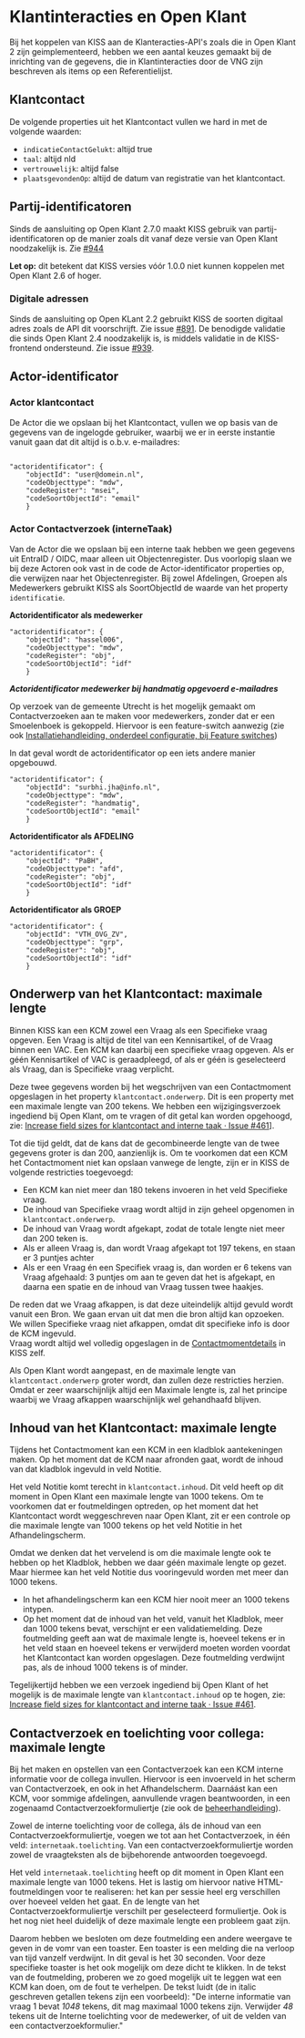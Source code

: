 # Klantinteracties en Open Klant
Bij het koppelen van KISS aan de Klanteracties-API's zoals die in Open Klant 2 zijn geimplementeerd, hebben we een aantal keuzes gemaakt bij de inrichting van de gegevens, die in Klantinteracties door de VNG zijn beschreven als items op een Referentielijst.

## Klantcontact
De volgende properties uit het Klantcontact vullen we hard in met de volgende waarden:
- `indicatieContactGelukt`: altijd  true
- `taal`: altijd nld
- `vertrouwelijk`: altijd false
- `plaatsgevondenOp`: altijd de datum van registratie van het klantcontact.


## Partij-identificatoren

Sinds de aansluiting op Open Klant 2.7.0 maakt KISS gebruik van partij-identificatoren op de manier zoals dit vanaf deze versie van Open Klant noodzakelijk is. Zie [#944](https://github.com/Klantinteractie-Servicesysteem/KISS-frontend/issues/944)

**Let op:** dit betekent dat KISS versies vóór 1.0.0 niet kunnen koppelen met Open Klant 2.6 of hoger.


### Digitale adressen
Sinds de aansluiting op Open KLant 2.2 gebruikt KISS de soorten digitaal adres zoals de API dit voorschrijft. Zie issue [#891](https://github.com/Klantinteractie-Servicesysteem/KISS-frontend/issues/891). De benodigde validatie die sinds Open Klant 2.4 noodzakelijk is, is middels validatie in de KISS-frontend ondersteund. Zie issue [#939](https://github.com/Klantinteractie-Servicesysteem/KISS-frontend/issues/939).


## Actor-identificator

### Actor klantcontact

De Actor die we opslaan bij het Klantcontact, vullen we op basis van de gegevens van de ingelogde gebruiker, waarbij we er in eerste instantie vanuit gaan dat dit altijd is o.b.v. e-mailadres:

```

"actoridentificator": {
    "objectId": "user@domein.nl",
    "codeObjecttype": "mdw",
    "codeRegister": "msei",
    "codeSoortObjectId": "email"
    }

```

### Actor Contactverzoek (interneTaak)
Van de Actor die we opslaan bij een interne taak hebben we geen gegevens uit EntraID / OIDC, maar alleen uit Objectenregister. Dus voorlopig slaan we bij deze Actoren ook vast in de code de Actor-identificator properties op, die verwijzen naar het Objectenregister. Bij zowel Afdelingen, Groepen als Medewerkers gebruikt KISS als SoortObjectId de waarde van het property `identificatie`.

**Actoridentificator als medewerker**
```
"actoridentificator": {
    "objectId": "hassel006",
    "codeObjecttype": "mdw",
    "codeRegister": "obj",
    "codeSoortObjectId": "idf"
    }
```

**_Actoridentificator medewerker bij handmatig opgevoerd e-mailadres_**

Op verzoek van de gemeente Utrecht is het mogelijk gemaakt om Contactverzoeken aan te maken voor medewerkers, zonder dat er een Smoelenboek is gekoppeld. Hiervoor is een feature-switch aanwezig (zie ook [Installatiehandleiding, onderdeel configuratie, bij Feature switches](../installation/configuratie.md#kiss-frontend-feature-switches))



In dat geval wordt de actoridentificator op een iets andere manier opgebouwd.

```
"actoridentificator": {
	"objectId": "surbhi.jha@info.nl",
	"codeObjecttype": "mdw",
	"codeRegister": "handmatig",
	"codeSoortObjectId": "email"
	}
```

**Actoridentificator als AFDELING**
```
"actoridentificator": {
    "objectId": "PaBH",
    "codeObjecttype": "afd",
    "codeRegister": "obj",
    "codeSoortObjectId": "idf"
    }
```
**Actoridentificator als GROEP**
```
"actoridentificator": {
    "objectId": "VTH_OVG_ZV",
    "codeObjecttype": "grp",
    "codeRegister": "obj",
    "codeSoortObjectId": "idf"
    }
```

## Onderwerp van het Klantcontact: maximale lengte
Binnen KISS kan een KCM zowel een Vraag als een Specifieke vraag opgeven. Een Vraag is altijd de titel van een Kennisartikel, of de Vraag binnen een VAC. Een KCM kan daarbij een specifieke vraag opgeven. Als er géén Kennisartikel of VAC is geraadpleegd, of als er géén is geselecteerd als Vraag, dan is Specifieke vraag verplicht. 

Deze twee gegevens worden bij het wegschrijven van een Contactmoment opgeslagen in het property `klantcontact.onderwerp`. Dit is een property met een maximale lengte van 200 tekens. We hebben een wijzigingsverzoek ingediend bij Open Klant, om te vragen of dit getal kan worden opgehoogd, zie: [Increase field sizes for klantcontact and interne taak · Issue #461](https://github.com/maykinmedia/open-klant/issues/461)].

Tot die tijd geldt, dat de kans dat de gecombineerde lengte van de twee gegevens groter is dan 200, aanzienlijk is. Om te voorkomen dat een KCM het Contactmoment niet kan opslaan vanwege de lengte, zijn er in KISS de volgende restricties toegevoegd: 

- Een KCM kan niet meer dan 180 tekens invoeren in het veld Specifieke vraag. 
- De inhoud van Specifieke vraag wordt altijd in zijn geheel opgenomen in `klantcontact.onderwerp`.
- De inhoud van Vraag wordt afgekapt, zodat de totale lengte niet meer dan 200 teken is. 
- Als er alleen Vraag is, dan wordt Vraag afgekapt tot 197 tekens, en staan er 3 puntjes achter
- Als er een Vraag én een Specifiek vraag is, dan worden er 6 tekens van Vraag afgehaald: 3 puntjes om aan te geven dat het is afgekapt, en daarna een spatie en de inhoud van Vraag tussen twee haakjes. 

De reden dat we Vraag afkappen, is dat deze uiteindelijk altijd gevuld wordt vanuit een Bron. We gaan ervan uit dat men die bron altijd kan opzoeken. 
We willen Specifieke vraag niet afkappen, omdat dit specifieke info is door de KCM ingevuld.  
Vraag wordt altijd wel volledig opgeslagen in de [Contactmomentdetails](../manual/managementinformatie.md) in KISS zelf. 

Als Open Klant wordt aangepast, en de maximale lengte van `klantcontact.onderwerp` groter wordt, dan zullen deze restricties herzien. Omdat er zeer waarschijnlijk altijd een Maximale lengte is, zal het principe waarbij we Vraag afkappen waarschijnlijk wel gehandhaafd blijven. 

## Inhoud van het Klantcontact: maximale lengte
Tijdens het Contactmoment kan een KCM in een kladblok aantekeningen maken. Op het moment dat de KCM naar afronden gaat, wordt de inhoud van dat kladblok ingevuld in veld Notitie. 

Het veld Notitie komt terecht in `klantcontact.inhoud`. Dit veld heeft op dit moment in Open Klant een maximale lengte van 1000 tekens. Om te voorkomen dat er foutmeldingen optreden, op het moment dat het Klantcontact wordt weggeschreven naar Open Klant, zit er een controle op die maximale lengte van 1000 tekens op het veld Notitie in het Afhandelingscherm. 

Omdat we denken dat het vervelend is om die maximale lengte ook te hebben op het Kladblok, hebben we daar géén maximale lengte op gezet. Maar hiermee kan het veld Notitie dus vooringevuld worden met meer dan 1000 tekens.

- In het afhandelingscherm kan een KCM hier nooit meer an 1000 tekens intypen.
- Op het moment dat de inhoud van het veld, vanuit het Kladblok, meer dan 1000 tekens bevat, verschijnt er een validatiemelding. Deze foutmelding geeft aan wat de maximale lengte is, hoeveel tekens er in het veld staan en hoeveel tekens er verwijderd moeten worden voordat het Klantcontact kan worden opgeslagen. Deze foutmelding verdwijnt pas, als de inhoud 1000 tekens is of minder. 

Tegelijkertijd hebben we een verzoek ingediend bij Open Klant of het mogelijk is de maximale lengte van `klantcontact.inhoud` op te hogen, zie: [Increase field sizes for klantcontact and interne taak · Issue #461](https://github.com/maykinmedia/open-klant/issues/461).

## Contactverzoek en toelichting voor collega: maximale lengte
Bij het maken en opstellen van een Contactverzoek kan een KCM interne informatie voor de collega invullen. Hiervoor is een invoerveld in het scherm van Contactverzoek, en ook in het Afhandelscherm. Daarnáást kan een KCM, voor sommige afdelingen, aanvullende vragen beantwoorden, in een zogenaamd Contactverzoekformuliertje (zie ook de [beheerhandleiding](../manual/formulieren.md)). 

Zowel de interne toelichting voor de collega, áls de inhoud van een Contactverzoekformuliertje, voegen we tot aan het Contactverzoek, in één veld: `internetaak.toelichting`. Van een contactverzoekformuliertje worden zowel de vraagteksten als de bijbehorende antwoorden toegevoegd. 

Het veld `internetaak.toelichting` heeft op dit moment in Open Klant een maximale lengte van 1000 tekens. Het is lastig om hiervoor native HTML-foutmeldingen voor te realiseren: het kan per sessie heel erg verschillen over hoeveel velden het gaat. En de lengte van het Contactverzoekformuliertje verschilt per geselecteerd formuliertje. Ook is het nog niet heel duidelijk of deze maximale lengte een probleem gaat zijn. 

Daarom hebben we besloten om deze foutmelding een andere weergave te geven in de vomr van een toaster. Een toaster is een melding die na verloop van tijd vanzelf verdwijnt. In dit geval is het 30 seconden. Voor deze specifieke toaster is het ook mogelijk om deze dicht te klikken. In de tekst van de foutmelding, proberen we zo goed mogelijk uit te leggen wat een KCM kan doen, om de fout te verhelpen. De tekst luidt (de in italic geschreven getallen tekens zijn een voorbeeld): "De interne informatie van vraag 1 bevat _1048_ tekens, dit mag maximaal 1000 tekens zijn. Verwijder _48_ tekens uit de Interne toelichting voor de medewerker, of uit de velden van een contactverzoekformulier."